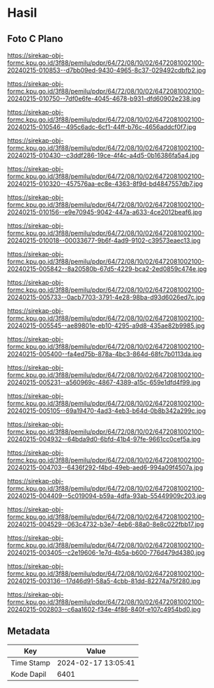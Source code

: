 # Hasil

## Foto C Plano

https://sirekap-obj-formc.kpu.go.id/3f88/pemilu/pdpr/64/72/08/10/02/6472081002100-20240215-010853--d7bb09ed-9430-4965-8c37-029492cdbfb2.jpg

https://sirekap-obj-formc.kpu.go.id/3f88/pemilu/pdpr/64/72/08/10/02/6472081002100-20240215-010750--7df0e6fe-4045-4678-b931-dfd60902e238.jpg

https://sirekap-obj-formc.kpu.go.id/3f88/pemilu/pdpr/64/72/08/10/02/6472081002100-20240215-010546--495c6adc-6cf1-44ff-b76c-4656addcf0f7.jpg

https://sirekap-obj-formc.kpu.go.id/3f88/pemilu/pdpr/64/72/08/10/02/6472081002100-20240215-010430--c3ddf286-19ce-4f4c-a4d5-0b16386fa5a4.jpg

https://sirekap-obj-formc.kpu.go.id/3f88/pemilu/pdpr/64/72/08/10/02/6472081002100-20240215-010320--457576aa-ec8e-4363-8f9d-bd4847557db7.jpg

https://sirekap-obj-formc.kpu.go.id/3f88/pemilu/pdpr/64/72/08/10/02/6472081002100-20240215-010156--e9e70945-9042-447a-a633-4ce2012beaf6.jpg

https://sirekap-obj-formc.kpu.go.id/3f88/pemilu/pdpr/64/72/08/10/02/6472081002100-20240215-010018--00033677-9b6f-4ad9-9102-c39573eaec13.jpg

https://sirekap-obj-formc.kpu.go.id/3f88/pemilu/pdpr/64/72/08/10/02/6472081002100-20240215-005842--8a20580b-67d5-4229-bca2-2ed0859c474e.jpg

https://sirekap-obj-formc.kpu.go.id/3f88/pemilu/pdpr/64/72/08/10/02/6472081002100-20240215-005733--0acb7703-3791-4e28-98ba-d93d6026ed7c.jpg

https://sirekap-obj-formc.kpu.go.id/3f88/pemilu/pdpr/64/72/08/10/02/6472081002100-20240215-005545--ae89801e-eb10-4295-a9d8-435ae82b9985.jpg

https://sirekap-obj-formc.kpu.go.id/3f88/pemilu/pdpr/64/72/08/10/02/6472081002100-20240215-005400--fa4ed75b-878a-4bc3-864d-68fc7b0113da.jpg

https://sirekap-obj-formc.kpu.go.id/3f88/pemilu/pdpr/64/72/08/10/02/6472081002100-20240215-005231--a560969c-4867-4389-a15c-659e1dfd4f99.jpg

https://sirekap-obj-formc.kpu.go.id/3f88/pemilu/pdpr/64/72/08/10/02/6472081002100-20240215-005105--69a19470-4ad3-4eb3-b64d-0b8b342a299c.jpg

https://sirekap-obj-formc.kpu.go.id/3f88/pemilu/pdpr/64/72/08/10/02/6472081002100-20240215-004932--64bda9d0-6bfd-41b4-97fe-9661cc0cef5a.jpg

https://sirekap-obj-formc.kpu.go.id/3f88/pemilu/pdpr/64/72/08/10/02/6472081002100-20240215-004703--6436f292-f4bd-49eb-aed6-994a09f4507a.jpg

https://sirekap-obj-formc.kpu.go.id/3f88/pemilu/pdpr/64/72/08/10/02/6472081002100-20240215-004409--5c019094-b59a-4dfa-93ab-55449909c203.jpg

https://sirekap-obj-formc.kpu.go.id/3f88/pemilu/pdpr/64/72/08/10/02/6472081002100-20240215-004529--063c4732-b3e7-4eb6-88a0-8e8c022fbb17.jpg

https://sirekap-obj-formc.kpu.go.id/3f88/pemilu/pdpr/64/72/08/10/02/6472081002100-20240215-003405--c2e19606-1e7d-4b5a-b600-776d479d4380.jpg

https://sirekap-obj-formc.kpu.go.id/3f88/pemilu/pdpr/64/72/08/10/02/6472081002100-20240215-003136--17d46d91-58a5-4cbb-81dd-82274a75f280.jpg

https://sirekap-obj-formc.kpu.go.id/3f88/pemilu/pdpr/64/72/08/10/02/6472081002100-20240215-002803--c6aa1602-f34e-4f86-840f-e107c4954bd0.jpg


## Metadata

| Key        | Value               |
| ---------- | ------------------- |
| Time Stamp | 2024-02-17 13:05:41 |
| Kode Dapil | 6401                |



